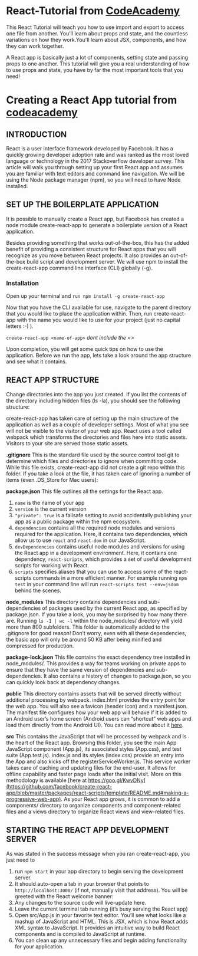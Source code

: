 # React-Tutorial from [CodeAcademy](https://www.codecademy.com/)

This React Tutorial will teach you how to use import and export to access one file from another. You'll learn about props and state, and the countless variations on how they work.You'll learn about JSX, components, and how they can work together.

A React app is basically just a lot of components, setting state and passing props to one another. This tutorial will give you a real understanding of how to use props and state, you have by far the most important tools that you need!


# Creating a React App tutorial from [codeacademy](https://www.codecademy.com/articles/how-to-create-a-react-app)


## INTRODUCTION
React is a user interface framework developed by Facebook. It has a quickly growing developer adoption rate and was ranked as the most loved language or technology in the 2017 Stackoverflow developer survey. This article will walk you through setting up your first React app and assumes you are familiar with text editors and command line navigation. We will be using the Node package manager (npm), so you will need to have Node installed.


## SET UP THE BOILERPLATE APPLICATION
It is possible to manually create a React app, but Facebook has created a node module create-react-app to generate a boilerplate version of a React application.

Besides providing something that works out-of-the-box, this has the added benefit of providing a consistent structure for React apps that you will recognize as you move between React projects. It also provides an out-of-the-box build script and development server. We will use npm to install the create-react-app command line interface (CLI) globally (-g).

### Installation
Open up your terminal and `run npm install -g create-react-app`

Now that you have the CLI available for use, navigate to the parent directory that you would like to place the application within. Then, run create-react-app with the name you would like to use for your project (just no capital letters :-) ).

`create-react-app <name-of-app>` *dont include the <>*

Upon completion, you will get some quick tips on how to use the application. Before we run the app, lets take a look around the app structure and see what it contains.


## REACT APP STRUCTURE
Change directories into the app you just created. If you list the contents of the directory including hidden files (ls -la), you should see the following structure:

create-react-app has taken care of setting up the main structure of the application as well as a couple of developer settings. Most of what you see will not be visible to the visitor of your web app. React uses a tool called webpack which transforms the directories and files here into static assets. Visitors to your site are served those static assets.

**.gitignore** This is the standard file used by the source control tool git to determine which files and directories to ignore when committing code. While this file exists, create-react-app did not create a git repo within this folder. If you take a look at the file, it has taken care of ignoring a number of items (even .DS_Store for Mac users):

**package.json** This file outlines all the settings for the React app.

1. `name` is the name of your app
2. `version` is the current version
3. `"private": true` is a failsafe setting to avoid accidentally publishing your app as a public package within the npm ecosystem.
4. `dependencies` contains all the required node modules and versions required for the application. Here, it contains two dependencies, which allow us to use `react` and `react-dom` in our JavaScript. 
5. `devDependencies` contains useful node modules and versions for using the React app in a development environment. Here, it contains one dependency, `react-scripts`, which provides a set of useful development scripts for working with React.
6. `scripts` specifies aliases that you can use to access some of the react-scripts commands in a more efficient manner. For example running `npm test` in your command line will run `react-scripts test --env=jsdom` behind the scenes.

**node_modules** This directory contains dependencies and sub-dependencies of packages used by the current React app, as specified by package.json. If you take a look, you may be surprised by how many there are. Running `ls -1 | wc -l` within the node_modules/ directory will yield more than 800 subfolders. This folder is automatically added to the .gitignore for good reason! Don’t worry, even with all these dependencies, the basic app will only be around 50 KB after being minified and compressed for production.

**package-lock.json** This file contains the exact dependency tree installed in node_modules/. This provides a way for teams working on private apps to ensure that they have the same version of dependencies and sub-dependencies. It also contains a history of changes to package.json, so you can quickly look back at dependency changes.

**public** This directory contains assets that will be served directly without additional processing by webpack. index.html provides the entry point for the web app. You will also see a favicon (header icon) and a manifest.json. The manifest file configures how your web app will behave if it is added to an Android user’s home screen (Android users can “shortcut” web apps and load them directly from the Android UI). You can read more about it [here](https://developers.google.com/web/fundamentals/engage-and-retain/web-app-manifest/).

**src** This contains the JavaScript that will be processed by webpack and is the heart of the React app. Browsing this folder, you see the main App JavaScript component (App.js), its associated styles (App.css), and test suite (App.test.js). index.js and its styles (index.css) provide an entry into the App and also kicks off the registerServiceWorker.js. This service worker takes care of caching and updating files for the end-user. It allows for offline capability and faster page loads after the initial visit. More on this methodology is available [here at https://goo.gl/KwvDNy](https://github.com/facebook/create-react-app/blob/master/packages/react-scripts/template/README.md#making-a-progressive-web-app). As your React app grows, it is common to add a components/ directory to organize components and component-related files and a views directory to organize React views and view-related files.


## STARTING THE REACT APP DEVELOPMENT SERVER
As was stated in the success message when you ran create-react-app, you just need to 
1. run `npm start` in your app directory to begin serving the development server. 
2. It should auto-open a tab in your browser that points to `http://localhost:3000/` (if not, manually visit that address). You will be greeted with the React welcome banner:
3. Any changes to the source code will live-update here. 
4. Leave the current terminal tab running (it’s busy serving the React app) 
5. Open src/App.js in your favorite text editor. You’ll see what looks like a mashup of JavaScript and HTML. This is JSX, which is how React adds XML syntax to JavaScript. It provides an intuitive way to build React components and is compiled to JavaScript at runtime. 
6. You can clean up any unnecessary files and begin adding functionality for your application.